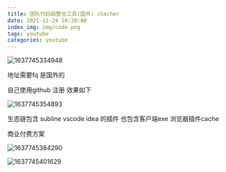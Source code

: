 ```yaml
---
title: 团队代码段整合工具(国外) chacher
date: 2021-11-24 10:20:00
index_img: img/code.png
tags: youtube 
categories: youtube 
---
```


![1637745334948](1637745334948.png)

地址需要fq 是国外的 

自己使用github 注册 效果如下

![1637745354893](1637745354893.png)

 生态链包含 subline vscode idea 的插件 也包含客户端exe 浏览器插件cache  

 商业付费方案 

![1637745384290](1637745384290.png)

![1637745401629](1637745401629.png)